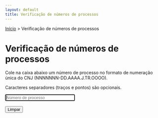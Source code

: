 ```yaml
---
layout: default
title: Verificação de números de processos
---
```


<style>
.erro { color: #a12; }

.clickable { color: #14a; }

.sucesso { color: #171; }

li, .clickable { cursor: pointer; }

table, th, td {
  border: 1px solid black;
  border-collapse: collapse;
  padding: 2px;
}
</style>

[Início](/) > Verificação de números de processos

# Verificação de números de processos

Cole na caixa abaixo um número de processo no formato de numeração única
do CNJ (NNNNNNN-DD.AAAA.J.TR.OOOO).

Caracteres separadores (traços e pontos) são opcionais.

<form>
  <input type="text" placeholder="Número de processo" size="25" autofocus /><br >
  <br>
  <button type="reset">Limpar</button>
</form><br>
<output></output>

<script type="module" src="js/numproc.js?v=1.2.0"></script>
